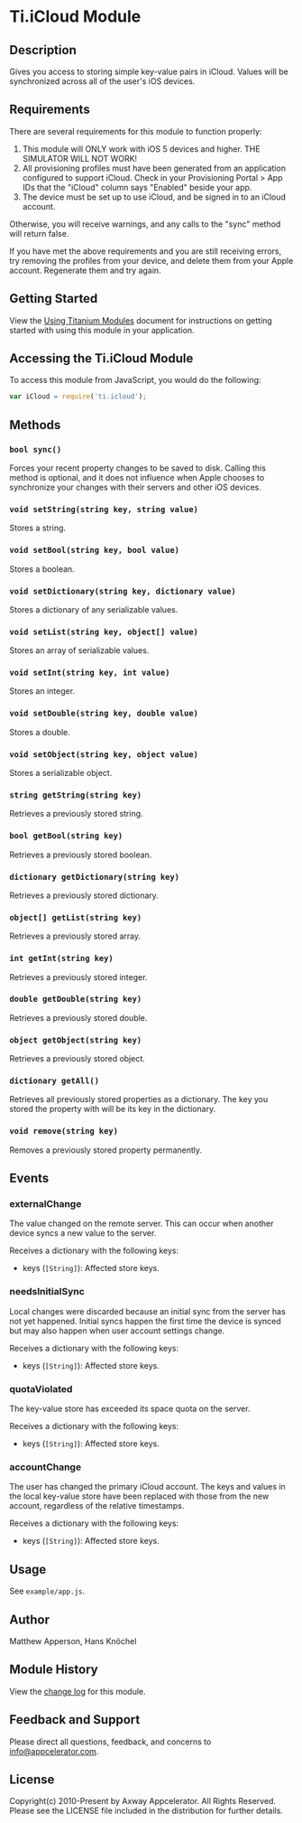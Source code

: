 # Ti.iCloud Module

## Description

Gives you access to storing simple key-value pairs in iCloud. Values will be synchronized across all of the user's iOS devices.


## Requirements

There are several requirements for this module to function properly:

1. This module will ONLY work with iOS 5 devices and higher. THE SIMULATOR WILL NOT WORK!
2. All provisioning profiles must have been generated from an application configured to support iCloud. Check in your Provisioning Portal > App IDs that the "iCloud" column says "Enabled" beside your app.
3. The device must be set up to use iCloud, and be signed in to an iCloud account.

Otherwise, you will receive warnings, and any calls to the "sync" method will return false.

If you have met the above requirements and you are still receiving errors, try removing the profiles from your device, and delete them from your Apple account. Regenerate them and try again.

## Getting Started

View the [Using Titanium Modules](http://docs.appcelerator.com/titanium/latest/#!/guide/Using_Titanium_Modules) document for instructions on getting
started with using this module in your application.

## Accessing the Ti.iCloud Module

To access this module from JavaScript, you would do the following:
```js
var iCloud = require('ti.icloud');
```

## Methods

### `bool sync()`
Forces your recent property changes to be saved to disk. Calling this method is optional, and it does not influence
when Apple chooses to synchronize your changes with their servers and other iOS devices.

### `void setString(string key, string value)`
Stores a string.

### `void setBool(string key, bool value)`
Stores a boolean.

### `void setDictionary(string key, dictionary value)`
Stores a dictionary of any serializable values.

### `void setList(string key, object[] value)`
Stores an array of serializable values.

### `void setInt(string key, int value)`
Stores an integer.

### `void setDouble(string key, double value)`
Stores a double.

### `void setObject(string key, object value)`
Stores a serializable object.

### `string getString(string key)`
Retrieves a previously stored string.

### `bool getBool(string key)`
Retrieves a previously stored boolean.

### `dictionary getDictionary(string key)`
Retrieves a previously stored dictionary.

### `object[] getList(string key)`
Retrieves a previously stored array.

### `int getInt(string key)`
Retrieves a previously stored integer.

### `double getDouble(string key)`
Retrieves a previously stored double.

### `object getObject(string key)`
Retrieves a previously stored object.

### `dictionary getAll()`
Retrieves all previously stored properties as a dictionary. The key you stored the property with will be its key in the dictionary.

### `void remove(string key)`
Removes a previously stored property permanently.


## Events

### externalChange
The value changed on the remote server. This can occur when another device syncs a new value to the server.

Receives a dictionary with the following keys:

* keys (`[String]`): Affected store keys.

### needsInitialSync
Local changes were discarded because an initial sync from the server has not yet happened. Initial syncs happen the
first time the device is synced but may also happen when user account settings change.

Receives a dictionary with the following keys:

* keys (`[String]`): Affected store keys.

### quotaViolated
The key-value store has exceeded its space quota on the server.

Receives a dictionary with the following keys:

* keys (`[String]`): Affected store keys.

### accountChange
The user has changed the primary iCloud account.
The keys and values in the local key-value store have been replaced with those from the new account, regardless
of the relative timestamps.

Receives a dictionary with the following keys:

* keys (`[String]`): Affected store keys.

## Usage
See `example/app.js`.

## Author
Matthew Apperson, Hans Knöchel

## Module History
View the [change log](./documentation/changelog.md) for this module.

## Feedback and Support

Please direct all questions, feedback, and concerns to [info@appcelerator.com](mailto:info@appcelerator.com?subject=iOS%20iCloud%20Module).

## License
Copyright(c) 2010-Present by Axway Appcelerator. All Rights Reserved. 
Please see the LICENSE file included in the distribution for further details.

